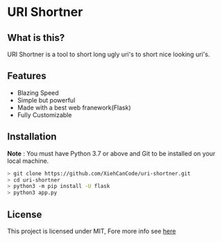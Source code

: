 # URI Shortner

## What is this?

URI Shortner is a tool to short long ugly uri's to short nice looking uri's.

## Features

* Blazing Speed
* Simple but powerful
* Made with a best web franework(Flask)
* Fully Customizable

## Installation

**Note** : You must have Python 3.7 or above and Git to be installed on your local machine. 

```sh
> git clone https://github.com/XiehCanCode/uri-shortner.git
> cd uri-shortner
> python3 -m pip install -U flask
> python3 app.py
```

## License

This project is licensed under MIT, Fore more info see <a href="https://github.com/XiehCanCode/uri-shortner/blob/master/LICENSE">here</a>
